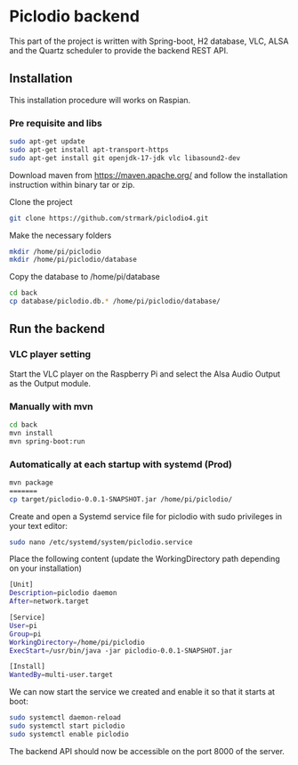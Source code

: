 
# Piclodio backend

This part of the project is written with Spring-boot, H2 database, VLC, ALSA and the Quartz scheduler to provide the backend REST API.

## Installation 
This installation procedure will works on Raspian.

### Pre requisite and libs

``` bash
sudo apt-get update
sudo apt-get install apt-transport-https
sudo apt-get install git openjdk-17-jdk vlc libasound2-dev
```

Download maven from https://maven.apache.org/ and follow the installation instruction within binary tar or zip.

Clone the project
``` bash
git clone https://github.com/strmark/piclodio4.git
```

Make the necessary folders
``` bash
mkdir /home/pi/piclodio
mkdir /home/pi/piclodio/database
```

Copy the database to /home/pi/database
``` bash
cd back
cp database/piclodio.db.* /home/pi/piclodio/database/
```

## Run the backend

### VLC player setting
Start the VLC player on the Raspberry Pi and select the Alsa Audio Output as the Output module.

### Manually with mvn
``` bash
cd back
mvn install
mvn spring-boot:run
```

### Automatically at each startup with systemd (Prod)
``` bash
mvn package
=======
cp target/piclodio-0.0.1-SNAPSHOT.jar /home/pi/piclodio/
```
Create and open a Systemd service file for piclodio with sudo privileges in your text editor:
``` bash
sudo nano /etc/systemd/system/piclodio.service
```

Place the following content (update the WorkingDirectory path depending on your installation)
``` bash
[Unit]
Description=piclodio daemon
After=network.target

[Service]
User=pi
Group=pi
WorkingDirectory=/home/pi/piclodio
ExecStart=/usr/bin/java -jar piclodio-0.0.1-SNAPSHOT.jar

[Install]
WantedBy=multi-user.target
```

We can now start the service we created and enable it so that it starts at boot:
``` bash
sudo systemctl daemon-reload
sudo systemctl start piclodio
sudo systemctl enable piclodio
```

The backend API should now be accessible on the port 8000 of the server.
